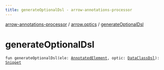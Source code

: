 ```yaml
---
title: generateOptionalDsl - arrow-annotations-processor
---
```


[arrow-annotations-processor](../index.html) / [arrow.optics](index.html) / [generateOptionalDsl](./generate-optional-dsl.html)

# generateOptionalDsl

`fun generateOptionalDsl(ele: `[`AnnotatedElement`](-annotated-element/index.html)`, optic: `[`DataClassDsl`](-data-class-dsl.html)`): `[`Snippet`](-snippet/index.html)